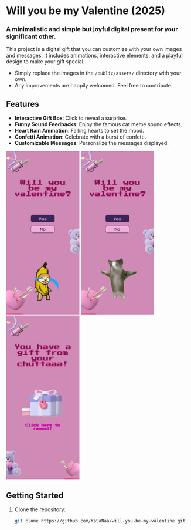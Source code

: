 # Will you be my Valentine (2025)

### A minimalistic and simple but joyful digital present for your significant other.

This project is a digital gift that you can customize with your own images and messages. It includes animations, interactive elements, and a playful design to make your gift special.

- Simply replace the images in the `/public/assets/` directory with your own.
- Any improvements are happily welcomed. Feel free to contribute.

## Features

- **Interactive Gift Box**: Click to reveal a surprise.
- **Funny Sound Feedbacks**: Enjoy the famous cat meme sound effects.
- **Heart Rain Animation**: Falling hearts to set the mood.
- **Confetti Animation**: Celebrate with a burst of confetti.
- **Customizable Messages**: Personalize the messages displayed.

<div>
  <img src="UI/1.png" alt="UI1" width="200">
  <img src="UI/2.png" alt="UI1" width="200">
  <img src="UI/3.png" alt="UI1" width="200">
</div>

## Getting Started

1. Clone the repository:

   ```sh
   git clone https://github.com/KaSaNaa/will-you-be-my-valentine.git
   ```
